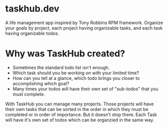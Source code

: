 # taskhub.dev
A life management app inspired by Tony Robbins RPM framework. Organize your goals by project, each project having organizable tasks, and each task having organizable todos.

# Why was TaskHub created?
+ Sometimes the standard todo list isn't enough.
+ Which task should you be working on with your limited time?
+ How can you tell at a glance, which todo brings you closer to accomplishing which goal?
+ Many times your todos will have their own set of "sub-todos" that you must complete.

With TaskHub you can manage many projects. Those projects will have their own tasks that can be sorted in the order in which they must be completed or in order of importance. But it doesn't stop there. Each Task will have it's own set of todos which can be organzied in the same way.

